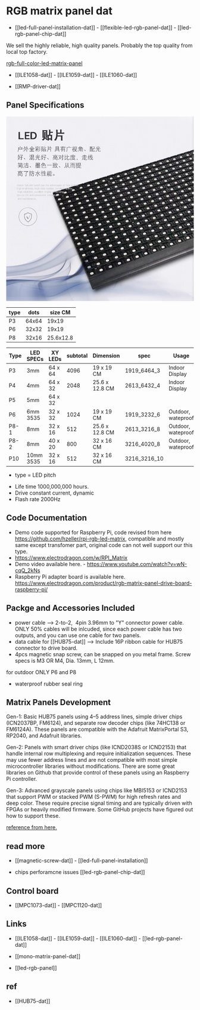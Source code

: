 # RGB matrix panel dat


- [[led-full-panel-installation-dat]] - [[flexible-led-rgb-panel-dat]] - [[led-rgb-panel-chip-dat]]

We sell the highly reliable, high quality panels. Probably the top quality from local top factory.

[rgb-full-color-led-matrix-panel](https://www.electrodragon.com/product/rgb-full-color-led-matrix-panel/)


- [[ILE1058-dat]] - [[ILE1059-dat]] - [[ILE1060-dat]]


- [[RMP-driver-dat]] 

## Panel Specifications

![](39-44-14-03-08-2023.png)

| type | dots  | size CM   |
| ---- | ----- | --------- |
| P3   | 64x64 | 19x19     |
| P6   | 32x32 | 19x19     |
| P8   | 32x16 | 25.6x12.8 |

| Type | LED SPECs | XY LEDs | subtotal | Dimension      | spec         | Usage              | Scan | Power | Status  | SKU             | intern      |
| ---- | --------- | ------- | -------- | -------------- | ------------ | ------------------ | ---- | ----- | ------- | --------------- | ----------- |
| P3   | 3mm       | 64 x 64 | 4096     | 19 x 19 CM     | 1919_6464_3  | Indoor Display     | 1/32 | ~20W  | selling | [[ILE1060-dat]] |
| P4   | 4mm       | 64 x 32 | 2048     | 25.6 x 12.8 CM | 2613_6432_4  | Indoor Display     |      |       | N/A     |                 |
| P5   | 5mm       | 64 x 32 |          |                |              |                    |      |       |         |                 |
| P6   | 6mm 3535  | 32 x 32 | 1024     | 19 x 19 CM     | 1919_3232_6  | Outdoor, wateproof | 1/8  | ~30W  | selling | [[ILE1059-dat]] |
| P8-1 | 8mm       | 32 x 16 | 512      | 25.6 x 12.8 CM | 2613_3216_8  | Outdoor, wateproof | 1/4  | ~30W  | selling | [[ILE1058-dat]] | [[ILE1058]] |
| P8-2 | 8mm       | 40 x 20 | 800      | 32 x 16 CM     | 3216_4020_8  | Outdoor, wateproof | 1/4  | ~30W  | selling |                 |
| P10  | 10mm 3535 | 32 x 16 | 512      | 32 x 16 CM     | 3216_3216_10 |                    |      |       |         |                 |


- type = LED pitch

* Life time 1000,000,000 hours.
* Drive constant current, dynamic
* Flash rate 2000Hz

## Code Documentation

- Demo code supported for Raspberry Pi, code revised from here https://github.com/hzeller/rpi-rgb-led-matrix, compatible and mostly same except transfomer part, original code can not well support our this type.
- https://www.electrodragon.com/w/RPI_Matrix
- Demo video available here. - https://www.youtube.com/watch?v=wN-cqQ_2kNs
- Raspberry Pi adapter board is available here. https://www.electrodragon.com/product/rgb-matrix-panel-drive-board-raspberry-pi/

## Packge and Accessories Included

- power cable --> 2-to-2,  4pin 3.96mm to "Y" connector power cable. ONLY 50% cables will be inlcuded, since each power cable has two outputs, and you can use one cable for two panels. 
- data cable for [[HUB75-dat]] --> Include 16P ribbon cable for HUB75 connector to drive board.
- 4pcs magnetic snap screw, can be snapped on you metal frame. Screw specs is M3 OR M4, Dia. 13mm, L 12mm.

for outdoor ONLY P6 and P8
- waterproof rubber seal ring




## Matrix Panels Development 

Gen-1: Basic HUB75 panels using 4–5 address lines, simple driver chips (ICN2037BP, FM6124), and separate row decoder chips (like 74HC138 or FM6124A). These panels are compatible with the Adafruit MatrixPortal S3, RP2040, and Adafruit libraries.

Gen-2: Panels with smart driver chips (like ICND2038S or ICND2153) that handle internal row multiplexing and require initialization sequences. These may use fewer address lines and are not compatible with most simple microcontroller libraries without modifications. There are some great libraries on Github that provide control of these panels using an Raspberry Pi controller.

Gen-3: Advanced grayscale panels using chips like MBI5153 or ICND2153 that support PWM or stacked PWM (S-PWM) for high refresh rates and deep color. These require precise signal timing and are typically driven with FPGAs or heavily modified firmware. Some GitHub projects have figured out how to support these.

[reference from here.](https://rpi-rgb-led-matrix.discourse.group/t/trying-to-get-an-overall-understanding-on-led-matrix-panels/1075/4)

## read more

- [[magnetic-screw-dat]] - [[led-full-panel-installation]]

- chips perforamcne issues [[led-rgb-panel-chip-dat]]

## Control board 

- [[MPC1073-dat]] - [[MPC1120-dat]]


## Links

- [[ILE1058-dat]] - [[ILE1059-dat]] - [[ILE1060-dat]] - [[led-rgb-panel-dat]]
  
- [[mono-matrix-panel-dat]] 

- [[led-rgb-panel]]


## ref 

- [[HUB75-dat]]